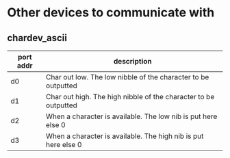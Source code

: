# Other devices to communicate with


## chardev_ascii
| port addr | description                                                     |
|-----------|-----------------------------------------------------------------|
| d0        | Char out low. The low nibble of the character to be outputted   |
| d1        | Char out high. The high nibble of the character to be outputted |
| d2        | When a character is available. The low nib is put here else 0   |
| d3        | When a character is available. The high nib is put here else 0  |

